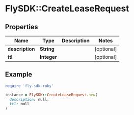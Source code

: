 # FlySDK::CreateLeaseRequest

## Properties

| Name | Type | Description | Notes |
| ---- | ---- | ----------- | ----- |
| **description** | **String** |  | [optional] |
| **ttl** | **Integer** |  | [optional] |

## Example

```ruby
require 'fly-sdk-ruby'

instance = FlySDK::CreateLeaseRequest.new(
  description: null,
  ttl: null
)
```

